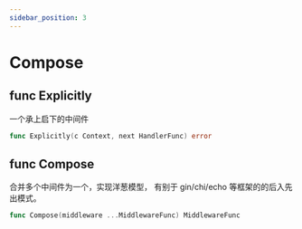 ```yaml
---
sidebar_position: 3
---
```


# Compose

## func Explicitly

一个承上启下的中间件

```go
func Explicitly(c Context, next HandlerFunc) error
```

## func Compose

合并多个中间件为一个，实现洋葱模型，
有别于 gin/chi/echo 等框架的的后入先出模式。

```go
func Compose(middleware ...MiddlewareFunc) MiddlewareFunc
```